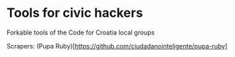 Tools for civic hackers
=============

Forkable tools of the Code for Croatia local groups


Scrapers:
(Pupa Ruby)[https://github.com/ciudadanointeligente/pupa-ruby]
